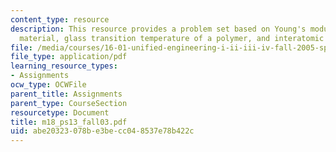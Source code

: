 ```yaml
---
content_type: resource
description: This resource provides a problem set based on Young's modulus of a homogenous
  material, glass transition temperature of a polymer, and interatomic bonds.
file: /media/courses/16-01-unified-engineering-i-ii-iii-iv-fall-2005-spring-2006/abe20323078be3becc048537e78b422c_m18_ps13_fall03.pdf
file_type: application/pdf
learning_resource_types:
- Assignments
ocw_type: OCWFile
parent_title: Assignments
parent_type: CourseSection
resourcetype: Document
title: m18_ps13_fall03.pdf
uid: abe20323-078b-e3be-cc04-8537e78b422c
---
```

